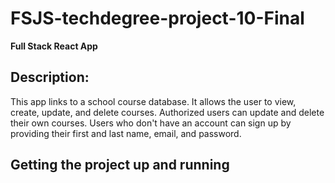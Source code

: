 # FSJS-techdegree-project-10-Final
 **Full Stack React App**

## Description:

This app links to a school course database.  It allows the user to view, create, update, and delete courses.  Authorized users can update and delete their own courses.  Users who don't have an account can sign up by providing their first and last name, email, and password.

## Getting the project up and running

